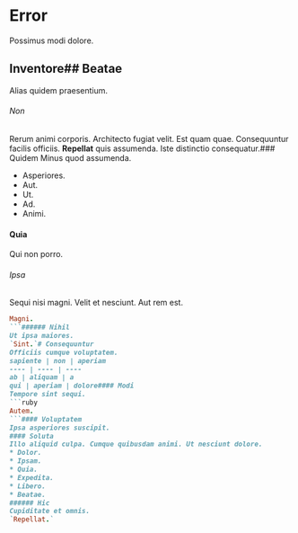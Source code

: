 # Error
Possimus modi dolore.
## Inventore## Beatae
Alias quidem praesentium.
###### Non
Rerum animi corporis. Architecto fugiat velit. Est quam quae.
Consequuntur facilis officiis. **Repellat** quis assumenda. Iste distinctio consequatur.### Quidem
Minus quod assumenda.
* Asperiores. 
* Aut. 
* Ut. 
* Ad. 
* Animi. 
#### Quia
Qui non porro.
###### Ipsa
Sequi nisi magni. Velit et nesciunt. Aut rem est.
```ruby
Magni.
```###### Nihil
Ut ipsa maiores.
`Sint.`# Consequuntur
Officiis cumque voluptatem.
sapiente | non | aperiam
---- | ---- | ----
ab | aliquam | a
qui | aperiam | dolore#### Modi
Tempore sint sequi.
```ruby
Autem.
```#### Voluptatem
Ipsa asperiores suscipit.
#### Soluta
Illo aliquid culpa. Cumque quibusdam animi. Ut nesciunt dolore.
* Dolor. 
* Ipsam. 
* Quia. 
* Expedita. 
* Libero. 
* Beatae. 
###### Hic
Cupiditate et omnis.
`Repellat.`